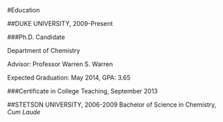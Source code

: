 #Education

##DUKE UNIVERSITY, 2009-Present

###Ph.D. Candidate

Department of Chemistry

Advisor: Professor Warren S. Warren

Expected Graduation: May 2014, GPA: 3.65

###Certificate in College Teaching, September 2013

##STETSON UNIVERSITY, 2006-2009
Bachelor of Science in Chemistry, *Cum Laude*

